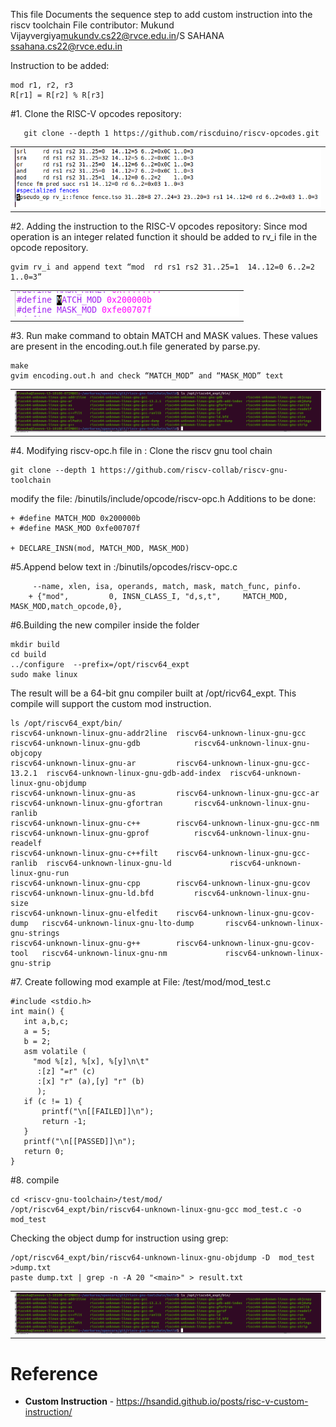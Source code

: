 
This file Documents the sequence step to add custom instruction into the riscv toolchain
File contributor: Mukund Vijayvergiya<mukundv.cs22@rvce.edu.in>/S SAHANA <ssahana.cs22@rvce.edu.in>

Instruction to be added:

```
mod r1, r2, r3
R[r1] = R[r2] % R[r3]
```

#1.  Clone the RISC-V opcodes repository: 
```
   git clone --depth 1 https://github.com/riscduino/riscv-opcodes.git
```
<table> <tr> <td  align="center"><img src="./docs/images/CustomInstruction.AddInstruction.png" ></td> </tr> </table>

#2. Adding the instruction to the RISC-V opcodes repository:
Since mod  operation is an integer related function it should be added to rv_i  file in the opcode repository.   
```
gvim rv_i and append text “mod  rd rs1 rs2 31..25=1  14..12=0 6..2=2    1..0=3”
```
<table> <tr> <td  align="center"><img src="./docs/images/CustomInstruction.Encoding.png" ></td> </tr> </table>

#3. Run make command to obtain MATCH and MASK  values. These values are present in the encoding.out.h file generated by parse.py.

```
make
gvim encoding.out.h and check “MATCH_MOD” and “MASK_MOD” text
```
<table> <tr> <td  align="center"><img src="./docs/images/CustomInstruction.GccOutput.png" ></td> </tr> </table>


#4. Modifying riscv-opc.h file in :
Clone the riscv gnu tool chain
```
git clone --depth 1 https://github.com/riscv-collab/riscv-gnu-toolchain
```
modify the file: <riscv-gnu-toolchain>/binutils/include/opcode/riscv-opc.h
Additions to be done:
```
+ #define MATCH_MOD 0x200000b
+ #define MASK_MOD 0xfe00707f

+ DECLARE_INSN(mod, MATCH_MOD, MASK_MOD)
```

#5.Append below text in :<riscv-gnu-toolchain>/binutils/opcodes/riscv-opc.c

```
	 --name, xlen, isa, operands, match, mask, match_func, pinfo. 
	+ {"mod",         0, INSN_CLASS_I, "d,s,t",     MATCH_MOD, MASK_MOD,match_opcode,0},
```

#6.Building the new compiler inside the <riscv-gnu-toochain> folder
```
mkdir build
cd build
../configure  --prefix=/opt/riscv64_expt
sudo make linux
```

The result will be a 64-bit gnu compiler built at /opt/ricv64_expt. This compile will support the custom mod instruction.
```
ls /opt/riscv64_expt/bin/
riscv64-unknown-linux-gnu-addr2line  riscv64-unknown-linux-gnu-gcc         riscv64-unknown-linux-gnu-gdb            riscv64-unknown-linux-gnu-objcopy
riscv64-unknown-linux-gnu-ar         riscv64-unknown-linux-gnu-gcc-13.2.1  riscv64-unknown-linux-gnu-gdb-add-index  riscv64-unknown-linux-gnu-objdump
riscv64-unknown-linux-gnu-as         riscv64-unknown-linux-gnu-gcc-ar      riscv64-unknown-linux-gnu-gfortran       riscv64-unknown-linux-gnu-ranlib
riscv64-unknown-linux-gnu-c++        riscv64-unknown-linux-gnu-gcc-nm      riscv64-unknown-linux-gnu-gprof          riscv64-unknown-linux-gnu-readelf
riscv64-unknown-linux-gnu-c++filt    riscv64-unknown-linux-gnu-gcc-ranlib  riscv64-unknown-linux-gnu-ld             riscv64-unknown-linux-gnu-run
riscv64-unknown-linux-gnu-cpp        riscv64-unknown-linux-gnu-gcov        riscv64-unknown-linux-gnu-ld.bfd         riscv64-unknown-linux-gnu-size
riscv64-unknown-linux-gnu-elfedit    riscv64-unknown-linux-gnu-gcov-dump   riscv64-unknown-linux-gnu-lto-dump       riscv64-unknown-linux-gnu-strings
riscv64-unknown-linux-gnu-g++        riscv64-unknown-linux-gnu-gcov-tool   riscv64-unknown-linux-gnu-nm             riscv64-unknown-linux-gnu-strip
```

#7. Create following mod example at File: <riscv-gnu-toolchain>/test/mod/mod_test.c

```
#include <stdio.h>
int main() {
   int a,b,c;
   a = 5;
   b = 2;
   asm volatile (
     "mod %[z], %[x], %[y]\n\t"
      :[z] "=r" (c)
      :[x] "r" (a),[y] "r" (b)
      );
   if (c != 1) {
       printf("\n[[FAILED]]\n");
       return -1;
   }
   printf("\n[[PASSED]]\n");
   return 0;
} 
```

#8. compile

```
cd <riscv-gnu-toolchain>/test/mod/
/opt/riscv64_expt/bin/riscv64-unknown-linux-gnu-gcc mod_test.c -o mod_test
```

Checking the object dump for instruction using grep:

```
/opt/riscv64_expt/bin/riscv64-unknown-linux-gnu-objdump -D  mod_test >dump.txt
paste dump.txt | grep -n -A 20 "<main>" > result.txt
```

<table> <tr> <td  align="center"><img src="./docs/images/CustomInstruction.GccOutput.png" ></td> </tr> </table>


# Reference
* **Custom Instruction**     - https://hsandid.github.io/posts/risc-v-custom-instruction/


